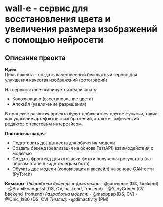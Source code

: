 # wall-e - сервис для восстановления цвета и увеличения размера изображений с помощью нейросети

## Описание преокта
**Идея**:  
Цель проекта - создать качественный бесплатный сервис для улучшения качества изображений (фотографий)

На первом этапе планируется реализовать:
- Колоризацию (восстановление цвета)
- Апскейл (увеличение разрешения)

В процессе развития проекта будут добавляться другие функции, такие как удаление артефактов с изображений, а также графический редактор с текстовым интерфейсом.

**Постановка задач**:
- Подготовить два датасета для обучения модели
- Создать бэкенд (реализация на основе FastAPI) взаимодействия с моделью 
- Создать фронтенд для отправки фото и получения результата (на первом этапе в виде телеграм бота)
- Обучить две модели (колоризация и апскейл) на основе GAN-сети (PyTorch)

**Команда**:
  *Разработка бэкенда и фронтенда:*
    - @pechenov (DS, Backend)
    - @BrandEvangelist (DS, CV, backend, frontend)
    - @YuriyGrinev (CV, backend, frontend)
  *Разработка модели:*
    - @maxppap (DS, CV)
    - @Onic_1980 (DS, CV)
  *Тимлид:*
    - @dimactivity (PM)
